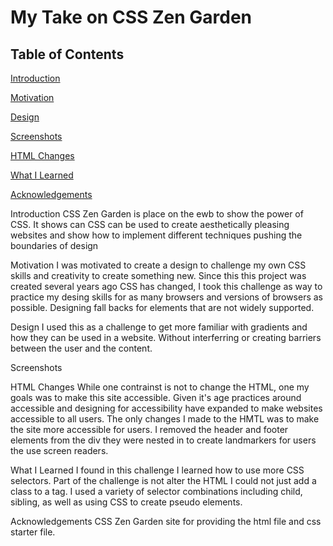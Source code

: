 # My Take on CSS Zen Garden

## Table of Contents
[Introduction](#Introduction)

[Motivation](#Motivation)

[Design](#Design)

[Screenshots](#Screenshots)

[HTML Changes](#HTML-Changes)

[What I Learned](#What-I-Learned)

[Acknowledgements](#Acknowledgements)

Introduction
CSS Zen Garden is place on the ewb to show the power of CSS. It shows can CSS can be used to create aesthetically pleasing websites and show how to implement different techniques pushing the boundaries of design 

Motivation
I was motivated to create a design to challenge my own CSS skills and creativity to create something new. Since this this project was created several years ago CSS has changed, I took this challenge as way to practice my desing skills for as many browsers and versions of browsers as possible. Designing fall backs for elements that are not widely supported.

Design
I used this as a challenge to get more familiar with gradients and how they can be used in a website. Without interferring or creating barriers between the user and the content.

Screenshots

HTML Changes
While one contrainst is not to change the HTML, one my goals was to make this site accessible. Given it's age practices around accessible and designing for accessibility have expanded to make websites accessible to all users. The only changes I made to the HMTL was to make the site more accessible for users. I removed the header and footer elements from the div they were nested in to create landmarkers for users the use screen readers.

What I Learned
I found in this challenge I learned how to use more CSS selectors. Part of the challenge is not alter the HTML I could not just add a class to a tag. I used a variety of selector combinations including child, sibling, as well as using CSS to create pseudo elements.

Acknowledgements
CSS Zen Garden site for providing the html file and css starter file.